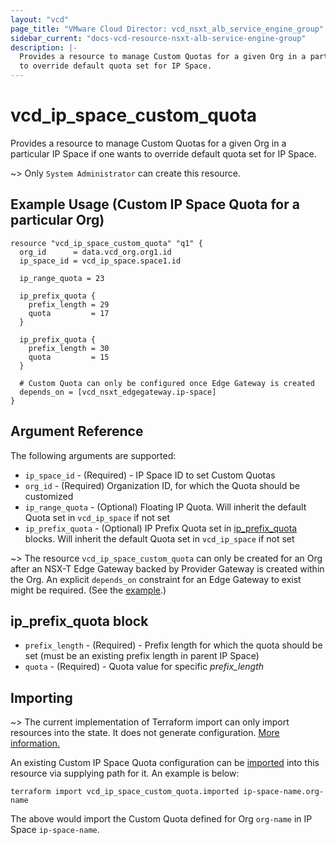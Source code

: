 ```yaml
---
layout: "vcd"
page_title: "VMware Cloud Director: vcd_nsxt_alb_service_engine_group"
sidebar_current: "docs-vcd-resource-nsxt-alb-service-engine-group"
description: |-
  Provides a resource to manage Custom Quotas for a given Org in a particular IP Space if one wants 
  to override default quota set for IP Space.
---
```


# vcd\_ip\_space\_custom\_quota

Provides a resource to manage Custom Quotas for a given Org in a particular IP Space if one wants to
override default quota set for IP Space.

~> Only `System Administrator` can create this resource.

<a id="example-1"></a>
## Example Usage (Custom IP Space Quota for a particular Org)

```hcl
resource "vcd_ip_space_custom_quota" "q1" {
  org_id      = data.vcd_org.org1.id
  ip_space_id = vcd_ip_space.space1.id

  ip_range_quota = 23

  ip_prefix_quota {
    prefix_length = 29
    quota         = 17
  }

  ip_prefix_quota {
    prefix_length = 30
    quota         = 15
  }

  # Custom Quota can only be configured once Edge Gateway is created
  depends_on = [vcd_nsxt_edgegateway.ip-space]
}
```

## Argument Reference

The following arguments are supported:

* `ip_space_id` - (Required) - IP Space ID to set Custom Quotas
* `org_id` - (Required) Organization ID, for which the Quota should be customized
* `ip_range_quota` - (Optional) Floating IP Quota. Will inherit the default Quota set in
  `vcd_ip_space` if not set
* `ip_prefix_quota` - (Optional) IP Prefix Quota set in [ip_prefix_quota](#ip-prefix-quota) blocks.
  Will inherit the default Quota set in `vcd_ip_space` if not set

~> The resource `vcd_ip_space_custom_quota` can only be created for an Org after an NSX-T Edge
Gateway backed by Provider Gateway is created within the Org. An explicit `depends_on` constraint
for an Edge Gateway to exist might be required. (See the [example](#example-1).)

<a id="ip-prefix-quota"></a>

## ip_prefix_quota block

* `prefix_length` - (Required) - Prefix length for which the quota should be set (must be an
  existing prefix length in parent IP Space)
* `quota` - (Required) - Quota value for specific *prefix_length*


## Importing

~> The current implementation of Terraform import can only import resources into the state.
It does not generate configuration. [More information.](https://www.terraform.io/docs/import/)

An existing Custom IP Space Quota configuration can be [imported][docs-import] into this resource
via supplying path for it. An example is
below:

[docs-import]: https://www.terraform.io/docs/import/

```
terraform import vcd_ip_space_custom_quota.imported ip-space-name.org-name
```

The above would import the Custom Quota defined for Org `org-name` in IP Space `ip-space-name`.
